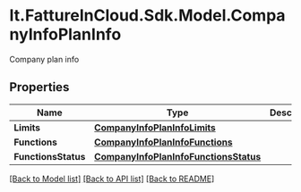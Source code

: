# It.FattureInCloud.Sdk.Model.CompanyInfoPlanInfo
Company plan info

## Properties

Name | Type | Description | Notes
------------ | ------------- | ------------- | -------------
**Limits** | [**CompanyInfoPlanInfoLimits**](CompanyInfoPlanInfoLimits.md) |  | [optional] 
**Functions** | [**CompanyInfoPlanInfoFunctions**](CompanyInfoPlanInfoFunctions.md) |  | [optional] 
**FunctionsStatus** | [**CompanyInfoPlanInfoFunctionsStatus**](CompanyInfoPlanInfoFunctionsStatus.md) |  | [optional] 

[[Back to Model list]](../../README.md#documentation-for-models) [[Back to API list]](../../README.md#documentation-for-api-endpoints) [[Back to README]](../../README.md)

